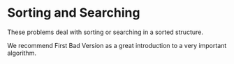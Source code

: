 # Sorting and Searching

These problems deal with sorting or searching in a sorted structure.

We recommend First Bad Version as a great introduction to a very important algorithm.